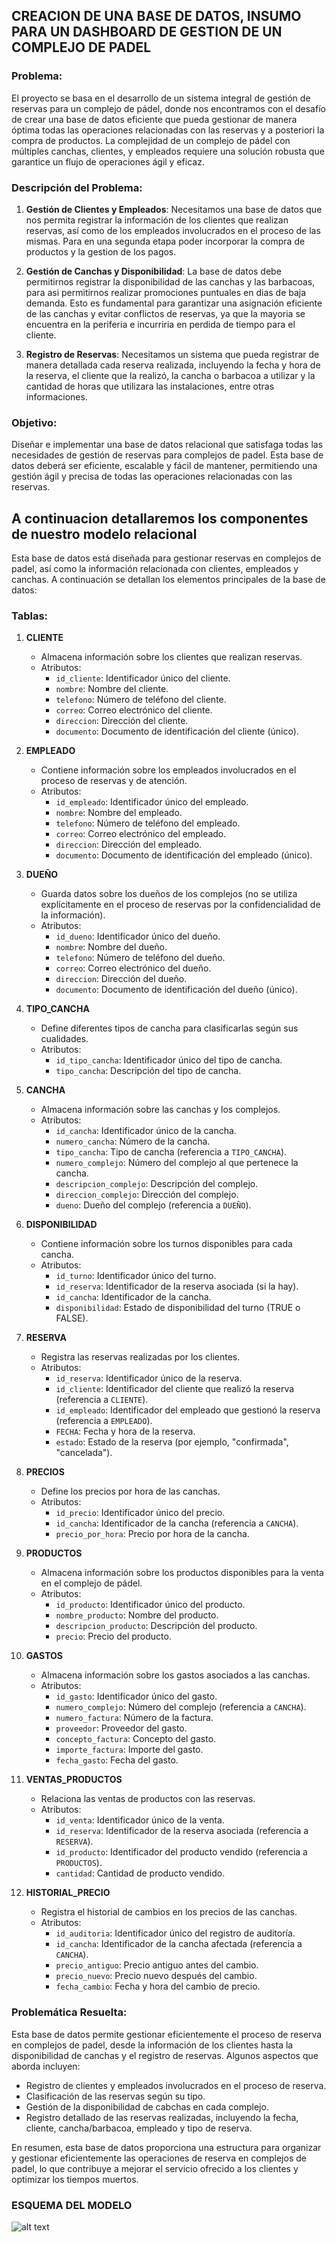 ## CREACION DE UNA BASE DE DATOS, INSUMO PARA UN DASHBOARD DE GESTION DE UN COMPLEJO DE PADEL


### Problema:

El proyecto se basa en el desarrollo de un sistema integral de gestión de reservas para un complejo de pádel, donde nos encontramos con el desafío de crear una base de datos eficiente que pueda gestionar de manera óptima todas las operaciones relacionadas con las reservas y a posteriori la compra de productos. La complejidad de un complejo de pádel con múltiples canchas, clientes, y empleados requiere una solución robusta que garantice un flujo de operaciones ágil y eficaz.

### Descripción del Problema:

1. **Gestión de Clientes y Empleados**: Necesitamos una base de datos que nos permita registrar la información de los clientes que realizan reservas, así como de los empleados involucrados en el proceso de las mismas. Para en una segunda etapa poder incorporar la compra de productos y la gestion de los pagos.

2. **Gestión de Canchas y Disponibilidad**: La base de datos debe permitirnos registrar la disponibilidad de las canchas y las barbacoas, para asi permitirnos realizar promociones puntuales en dias de baja demanda. Esto es fundamental para garantizar una asignación eficiente de las canchas y evitar conflictos de reservas, ya que la mayoria se encuentra en la periferia e incurriria en perdida de tiempo para el cliente.

3. **Registro de Reservas**: Necesitamos un sistema que pueda registrar de manera detallada cada reserva realizada, incluyendo la fecha y hora de la reserva, el cliente que la realizó, la cancha o barbacoa a utilizar y la cantidad de horas que utilizara las instalaciones, entre otras informaciones.

### Objetivo:

Diseñar e implementar una base de datos relacional que satisfaga todas las necesidades de gestión de reservas para complejos de padel. Esta base de datos deberá ser eficiente, escalable y fácil de mantener, permitiendo una gestión ágil y precisa de todas las operaciones relacionadas con las reservas.


## A continuacion detallaremos los componentes de nuestro modelo relacional

Esta base de datos está diseñada para gestionar reservas en complejos de padel, así como la información relacionada con clientes, empleados y canchas. A continuación se detallan los elementos principales de la base de datos:

### Tablas:

1. **CLIENTE**
   - Almacena información sobre los clientes que realizan reservas.
   - Atributos:
     - `id_cliente`: Identificador único del cliente.
     - `nombre`: Nombre del cliente.
     - `telefono`: Número de teléfono del cliente.
     - `correo`: Correo electrónico del cliente.
     - `direccion`: Dirección del cliente.
     - `documento`: Documento de identificación del cliente (único).

2. **EMPLEADO**
   - Contiene información sobre los empleados involucrados en el proceso de reservas y de atención.
   - Atributos:
     - `id_empleado`: Identificador único del empleado.
     - `nombre`: Nombre del empleado.
     - `telefono`: Número de teléfono del empleado.
     - `correo`: Correo electrónico del empleado.
     - `direccion`: Dirección del empleado.
     - `documento`: Documento de identificación del empleado (único).

3. **DUEÑO**
   - Guarda datos sobre los dueños de los complejos (no se utiliza explícitamente en el proceso de reservas por la confidencialidad de la información).
   - Atributos:
     - `id_dueno`: Identificador único del dueño.
     - `nombre`: Nombre del dueño.
     - `telefono`: Número de teléfono del dueño.
     - `correo`: Correo electrónico del dueño.
     - `direccion`: Dirección del dueño.
     - `documento`: Documento de identificación del dueño (único).

4. **TIPO_CANCHA**
   - Define diferentes tipos de cancha para clasificarlas según sus cualidades.
   - Atributos:
     - `id_tipo_cancha`: Identificador único del tipo de cancha.
     - `tipo_cancha`: Descripción del tipo de cancha.

5. **CANCHA**
   - Almacena información sobre las canchas y los complejos.
   - Atributos:
     - `id_cancha`: Identificador único de la cancha.
     - `numero_cancha`: Número de la cancha.
     - `tipo_cancha`: Tipo de cancha (referencia a `TIPO_CANCHA`).
     - `numero_complejo`: Número del complejo al que pertenece la cancha.
     - `descripcion_complejo`: Descripción del complejo.
     - `direccion_complejo`: Dirección del complejo.
     - `dueno`: Dueño del complejo (referencia a `DUEÑO`).

6. **DISPONIBILIDAD**
   - Contiene información sobre los turnos disponibles para cada cancha.
   - Atributos:
     - `id_turno`: Identificador único del turno.
     - `id_reserva`: Identificador de la reserva asociada (si la hay).
     - `id_cancha`: Identificador de la cancha.
     - `disponibilidad`: Estado de disponibilidad del turno (TRUE o FALSE).

7. **RESERVA**
   - Registra las reservas realizadas por los clientes.
   - Atributos:
     - `id_reserva`: Identificador único de la reserva.
     - `id_cliente`: Identificador del cliente que realizó la reserva (referencia a `CLIENTE`).
     - `id_empleado`: Identificador del empleado que gestionó la reserva (referencia a `EMPLEADO`).
     - `FECHA`: Fecha y hora de la reserva.
     - `estado`: Estado de la reserva (por ejemplo, "confirmada", "cancelada").

8. **PRECIOS**
   - Define los precios por hora de las canchas.
   - Atributos:
     - `id_precio`: Identificador único del precio.
     - `id_cancha`: Identificador de la cancha (referencia a `CANCHA`).
     - `precio_por_hora`: Precio por hora de la cancha.

9. **PRODUCTOS**
   - Almacena información sobre los productos disponibles para la venta en el complejo de pádel.
   - Atributos:
     - `id_producto`: Identificador único del producto.
     - `nombre_producto`: Nombre del producto.
     - `descripcion_producto`: Descripción del producto.
     - `precio`: Precio del producto.

10. **GASTOS**
    - Almacena información sobre los gastos asociados a las canchas.
    - Atributos:
      - `id_gasto`: Identificador único del gasto.
      - `numero_complejo`: Número del complejo (referencia a `CANCHA`).
      - `numero_factura`: Número de la factura.
      - `proveedor`: Proveedor del gasto.
      - `concepto_factura`: Concepto del gasto.
      - `importe_factura`: Importe del gasto.
      - `fecha_gasto`: Fecha del gasto.

11. **VENTAS_PRODUCTOS**
    - Relaciona las ventas de productos con las reservas.
    - Atributos:
      - `id_venta`: Identificador único de la venta.
      - `id_reserva`: Identificador de la reserva asociada (referencia a `RESERVA`).
      - `id_producto`: Identificador del producto vendido (referencia a `PRODUCTOS`).
      - `cantidad`: Cantidad de producto vendido.

12. **HISTORIAL_PRECIO**
    - Registra el historial de cambios en los precios de las canchas.
    - Atributos:
      - `id_auditoria`: Identificador único del registro de auditoría.
      - `id_cancha`: Identificador de la cancha afectada (referencia a `CANCHA`).
      - `precio_antiguo`: Precio antiguo antes del cambio.
      - `precio_nuevo`: Precio nuevo después del cambio.
      - `fecha_cambio`: Fecha y hora del cambio de precio.

### Problemática Resuelta:

Esta base de datos permite gestionar eficientemente el proceso de reserva en complejos de padel, desde la información de los clientes hasta la disponibilidad de canchas y el registro de reservas. Algunos aspectos que aborda incluyen:

- Registro de clientes y empleados involucrados en el proceso de reserva.
- Clasificación de las reservas según su tipo.
- Gestión de la disponibilidad de cabchas en cada complejo.
- Registro detallado de las reservas realizadas, incluyendo la fecha, cliente, cancha/barbacoa, empleado y tipo de reserva.

En resumen, esta base de datos proporciona una estructura para organizar y gestionar eficientemente las operaciones de reserva en complejos de padel, lo que contribuye a mejorar el servicio ofrecido a los clientes y optimizar los tiempos muertos.

### ESQUEMA DEL MODELO

![alt text](https://github.com/user-attachments/assets/f7316bc9-258a-4013-8d07-a7e9f0006802)


